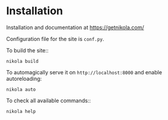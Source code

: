 # Installation

Installation and documentation at https://getnikola.com/

Configuration file for the site is ``conf.py``.

To build the site::

    nikola build

To automagically serve it on `http://localhost:8000` and enable autoreloading:

    nikola auto

To check all available commands::

    nikola help
